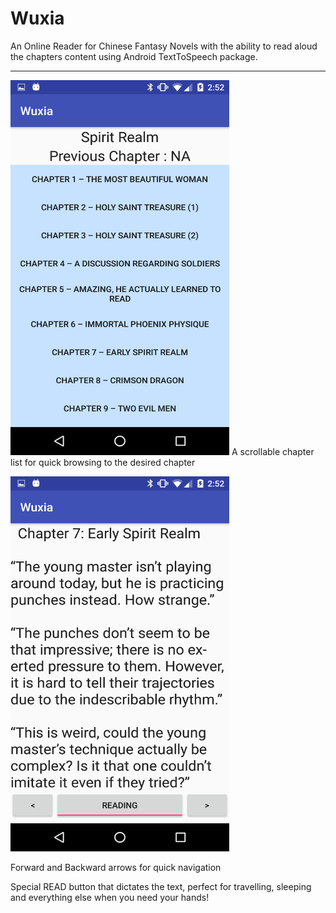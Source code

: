 # Wuxia

An Online Reader for Chinese Fantasy Novels with the ability to read aloud the chapters content using Android TextToSpeech package. 
***


<img src="https://github.com/Einzberg/Wuxia/blob/master/chapterListImg.png" width="350" height="600">   A scrollable chapter list for quick browsing to the desired chapter



<img src="https://github.com/Einzberg/Wuxia/blob/master/contentImg.png" width="350" height="600">

Forward and Backward arrows for quick navigation

Special READ button that dictates the text, perfect for travelling, sleeping and everything else when you need your hands!
